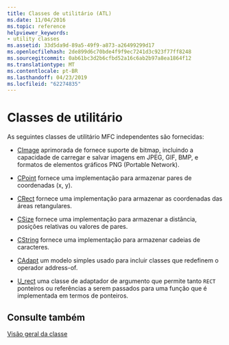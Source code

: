```yaml
---
title: Classes de utilitário (ATL)
ms.date: 11/04/2016
ms.topic: reference
helpviewer_keywords:
- utility classes
ms.assetid: 33d5da9d-89a5-49f9-a873-a26499299d17
ms.openlocfilehash: 2de899d6c70bde4f9f9ec7241d3c923f77ff8248
ms.sourcegitcommit: 0ab61bc3d2b6cfbd52a16c6ab2b97a8ea1864f12
ms.translationtype: MT
ms.contentlocale: pt-BR
ms.lasthandoff: 04/23/2019
ms.locfileid: "62274835"
---
```

# <a name="utility-classes"></a>Classes de utilitário

As seguintes classes de utilitário MFC independentes são fornecidas:

- [CImage](../atl-mfc-shared/reference/cimage-class.md) aprimorada de fornece suporte de bitmap, incluindo a capacidade de carregar e salvar imagens em JPEG, GIF, BMP, e formatos de elementos gráficos PNG (Portable Network).

- [CPoint](../atl-mfc-shared/reference/cpoint-class.md) fornece uma implementação para armazenar pares de coordenadas (x, y).

- [CRect](../atl-mfc-shared/reference/crect-class.md) fornece uma implementação para armazenar as coordenadas das áreas retangulares.

- [CSize](../atl-mfc-shared/reference/csize-class.md) fornece uma implementação para armazenar a distância, posições relativas ou valores de pares.

- [CString](../atl-mfc-shared/reference/cstringt-class.md) fornece uma implementação para armazenar cadeias de caracteres.

- [CAdapt](../atl/reference/cadapt-class.md) um modelo simples usado para incluir classes que redefinem o operador address-of.

- [U_rect](../atl/reference/u-rect-class.md) uma classe de adaptador de argumento que permite tanto `RECT` ponteiros ou referências a serem passados para uma função que é implementada em termos de ponteiros.

## <a name="see-also"></a>Consulte também

[Visão geral da classe](../atl/atl-class-overview.md)
